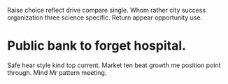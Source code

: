 Raise choice reflect drive compare single. Whom rather city success organization three science specific.
Return appear opportunity use.
# Public bank to forget hospital.
Safe hear style kind top current. Market ten beat growth me position point through. Mind Mr pattern meeting.